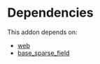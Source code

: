 # Dependencies

This addon depends on:

- [web](../../../../../oca-ocb-core/odoo-bringout-oca-ocb-web)
- [base_sparse_field](../../../../../oca-ocb-core/odoo-bringout-oca-ocb-base_sparse_field)
